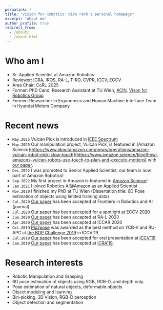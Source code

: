 ```yaml
---
permalink: /
title: "Vision for Robotics: Kiru Park's personal homepage"
excerpt: "About me"
author_profile: true
redirect_from:
  - /about/
  - /about.html
---
```


Who am I
===
- Sr. Applied Scientist at Amazon Robotics
- Reviewer: ICRA, IROS, RA-L, T-RO, CVPR, ICCV, ECCV
- Area Chair: CoRL 2025
- Former: PhD Cand, Research Assistant at TU Wien, [ACIN](https://www.acin.tuwien.ac.at/en/), [Vison for Robotics Group](https://www.acin.tuwien.ac.at/en/vision-for-robotics/)
- Former: Researcher in Ergonomics and Human Machine Interface Team in Hyundai Motors Company

Recent news
===
- `May.2025` Vulcan Pick is introduced in [IEEE Spectrum](https://spectrum.ieee.org/amazon-robotics-vulcan-warehouse-picking)
- `May.2025` Our manipulation project, Vulcan Pick, is featured in [Amazon Science](https://www.aboutamazon.com/news/operations/amazon-vulcan-robot-pick-stow-touch](https://www.amazon.science/blog/how-amazons-vulcan-robots-use-touch-to-plan-and-execute-motions) with [our paper](https://www.amazon.science/publications/vulcan-pick-a-robotic-system-for-picking-targeted-objects-from-fabric-pods).
- `Dec.2022` I was promoted to Senior Applied Scientist, our team is now part of Amazon Robotics!
- `Sep.2022` My first project in Amazon is featured in [Amazon Science](https://www.amazon.science/latest-news/pinch-grasping-robot-handles-items-with-precision)!
- `Jan.2021` I joined Robotics AI@Amazon as an Applied Scientist
- `Nov.2020` I finished my PhD at TU Wien (Dissertation title: 6D Pose estimation of objects using limited training data)
- `Jul.2020` [Our paper](https://kirumang.github.io/publication/2020-01-DGCMNet) has been accepted at Frontiers in Robotics and AI (journal)
- `Jul.2020` [Our paper](https://kirumang.github.io/publication/2020-05-NOL) has been accepted for a spotlight at ECCV 2020
- `Jun.2020` [Our paper](https://kirumang.github.io/publication/2020-04-RelativeRotation) has been accepted at RA-L 2020
- `Apr.2020` [Our paper](https://kirumang.github.io/publication/2020-04-ICCAR20) has been accepted at ICCAR 2020
- `Oct.2019` [Pix2pose](https://kirumang.github.io/publication/2019-10-ICCV) was awarded as the best method on YCB-V and RU-APC at [the BOP Challenge 2019](https://bop.felk.cvut.cz/media/bop_challenge_2019_results.pdf) in ICCV'19. 
- `Jul.2019` [Our paper](https://kirumang.github.io/publication/2019-10-ICCV) has been accepted for oral presentation at [ICCV'19](http://iccv2019.thecvf.com)
- `Jan.2019` [Our paper](https://kirumang.github.io/publication/2019-05-ICRA) has been accepted at [ICRA'19](https://www.icra2019.org/). 

Research interests
===
- Robotic Manipulation and Grasping
- 6D pose estimation of objects using RGB, RGB-D, and depth only.
- Pose estimation of natural objects, deformable objects
- Object modeling and learning
- Bin-picking, 3D Vision, RGB-D perception
- Object detection and segmentation

